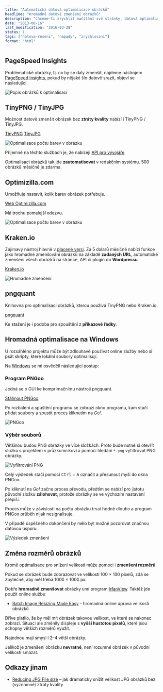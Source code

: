 ```yaml
---
title: "Automatická datová optimalisace obrázků"
headline: "Hromadné datové zmenšení obrázků"
description: "Chceme-li zrychlit načítání své stránky, datová optimalisace obrázků může pomoci."
date: "2013-08-16"
last_modification: "2016-03-28"
status: 1
tags: ["hotova-reseni", "napady", "zrychlovani"]
format: "html"
---
```


<h2>PageSpeed Insights</h2>
<p>Problematické obrázky, tj. co by se daly zmenšit, najdeme nástrojem <a href="http://developers.google.com/speed/pagespeed/insights/">PageSpeed Insights</a>, pokud by nějaké šlo datově srazit, objeví se následující:</p>

<p><img class="border" src="/files/optimalisace-obrazku/summary.png" alt="Popis obrázků k optimalisaci"></p>

















<h2 id="tiny">TinyPNG / TinyJPG</h2>

<p>Možnost datově zmenšit obrázek bez <b>ztráty kvality</b> nabízí i TinyPNG / TinyJPG.</p>

<p>
  <a href="https://tinypng.com/" class="button">TinyPNG</a>
  <a href="https://tinyjpg.com/" class="button">TinyJPG</a>
</p>

<p><img class="border" src="/files/optimalisace-obrazku/tinypng.png" alt="Optimalisace počtu barev v obrázku"></p>
























<p>Příjemné na těchto službách je, že nabízejí <a href="https://tinypng.com/developers">API pro vývojáře</a>.</p>

<p>Optimalisaci obrázků tak jde <b>zautomatisovat</b> v redakčním systému. 500 obrázků měsíčně je zdarma.</p>

<h2 id="optimizilla">Optimizilla.com</h2>

<p>Umožňuje nastavit, kolik barev obrázek potřebuje.</p>

<p><a href="http://optimizilla.com" class="button">Web Optimizilla.com</a></p>


<p>Má trochu pomalejší odezvu.</p>

<p><img class="border" src="/files/optimalisace-obrazku/optimizilla.png" alt="Optimalisace počtu barev v obrázku"></p>




























<h2 id="kraken">Kraken.io</h2>

<p>Zajímavý nástroj hlavně v <a href="https://kraken.io/pro">placené versi</a>. Za 5 dolarů měsíčně nabízí funkce jako hromadné zmenšování obrázků na základě <b>zadaných URL</b>, automatické zmenšení všech obrázků na stránce, API či plugin do <b>Wordpressu</b>.</p>

<p><a class="button" href="https://kraken.io/web-interface">Kraken.io</a></p>


<p><img class="border" src="/files/optimalisace-obrazku/kraken.png" alt="Hromadné zmenšení"></p>




























<h2 id="pngquant">pngquant</h2>

<p>Knihovna pro optimalisaci obrázků, kterou používá TinyPNG nebo Kraken.io.</p>

<p><a href="http://pngquant.org/" class="button">pngquant</a></p>

<p>Ke stažení je i podoba pro spouštění z <b>příkazové řádky</b>.</p>




<h2 id="hromadna">Hromadná optimalisace na Windows</h2>

<p>U rozsáhlého projektu může být zdlouhavé používat online služby nebo si psát skripty, které lokální soubory optimalisují.</p>

<p>Na <a href="/windows">Windows</a> se mi osvědčil následující postup:</p>



<h3 id="pnggoo">Program PNGoo</h3>

<p>Jedná se o GUI ke komprimačnímu nástroji pngquant.</p>

<p><a href="https://pngquant.org/PNGoo.0.1.1.zip" class="button">Stáhnout PNGoo</a></p>

<p>Po rozbalení a spuštění programu se zobrazí okno programu, kam stačí přidat soubory a spustit proces kliknutím na <i>Go!</i>.</p>

<p><img src="/files/optimalisace-obrazku/pngoo.png" alt="PNGoo" class="border"></p>































<h3 id="vyber">Výběr souborů</h3>

<p>Většinou budou PNG obrázky ve více složkách. Proto bude nutné si otevřít složku s projektem v průzkumníkovi a pomocí hledání <code>*.png</code> vyfiltrovat PNG obrázky.</p>

<p><img src="/files/optimalisace-obrazku/hledat-png.png" alt="Vyfiltrování PNG" class="border"></p>






















<p>Celý výsledek stačí pomocí <kbd>Ctrl</kbd> + <kbd>A</kbd> označit a přesunout myší do okna PNGoo.</p>

<p>Po kliknutí na <i>Go!</i> začne proces převodu, předtím se nabízí pro jistotu původní složku <b>zálohovat</b>, protože obrázky se ve výchozím nastavení přepíší.</p>

<p>Proces může v závislosti na počtu obrázku trvat hodně dlouho a program PNGoo průběh nijak nesignalisuje.</p>

<p>V případě úspěšného dokončení by mělo být možné pozorovat značnou datovou úsporu.</p>


<p><img src="/files/optimalisace-obrazku/zmenseni.png" alt="Výsledek zmenšení" class="border"></p>














<h2 id="zmena-velikosti">Změna rozměrů obrázků</h2>

<p>Kromě optimalisace pro snížení velikosti může pomoci i <b>zmenšení rozměrů</b>.</p>

<p>Pokud se obrázek bude zobrazovat ve velikosti 100 × 100 pixelů, zdá se zbytečné, aby měl třeba 1000 × 1000 px.</p>

<p>Dobře <b>hromadně zmenšovat</b> obrázky umí program <a href="/windows-programy#irfan-view">IrfanView</a>. Taktéž jde použít online službu:</p>

<div class="external-content">
  <ul>
    <li><a href="http://birme.net/">Batch Image Resizing Made Easy</a> – hromadná online úprava velikosti obrázků</li>
  </ul>
</div>

<p>Dříve platilo, že by měl mít obrázek takovou velikost, ve které se nakonec zobrazí. Situaci ale změnily displeje s <b>vyšší hustotou pixelů</b>, které jsou schopny větších rozměrů využít.</p>

<p>Najednou mají smysl i 2–4 větší obrázky.</p>

<p>Jelikož je zmenšení obrázku <b>nevratné</b>, není rozumné obrázek v původní velikosti smazat.</p>




<h2 id="odkazy">Odkazy jinam</h2>

<ul>
  <li><a href="https://medium.com/@duhroach/reducing-jpg-file-size-e5b27df3257c#.tkric6ffg">Reducing JPG File size</a> – jak dramaticky snížit velikost JPG obrázků bez (významné) ztráty kvality</li>
</ul>

<!--
<h2>Vyzobání adres</h2>

<p>Seznam si problematických obrázků si zkopírujeme a vyzobeme si jejich adresy — to lze provést třeba triviálním nahrazením <code>Los.*ing (http.*) cou.*</code> za <code>$1</code>. Nebo universálněji hledáním URL.</p>

<textarea id="nahradit" cols="100" rows="7" onclick="this.select()">Losslessly compressing http://jecas.cz/files/article/cernobily-obrazek.png could save 4.2KiB (57% reduction).
Losslessly compressing http://jecas.cz/images/rss.png could save 2.9KiB (90% reduction).
Losslessly compressing http://jecas.cz/images/home.png could save 2.7KiB (89% reduction).
Losslessly compressing http://jecas.cz/files/article/mobilni-web.png could save 2KiB (48% reduction).</textarea>
<script>var nahradit = document.getElementById("nahradit");</script>
<p>
  <button onclick="nahradit.value = nahradit.value.replace(/Los.*ing (http.*) cou.*/g, '$1');">Vyzobat adresy</button>
</p>













<p>Aplikace bude chvliku pracovat, načež stáhneme výsledný archiv, ideálně se zachováním adresářové struktury (<i>Keep directory structure</i>), takže jeho obsah potom stačí jen rozbalit na server a staré (neoptimalisované) obrázky <b>přepsat</b>.</p>

-->






